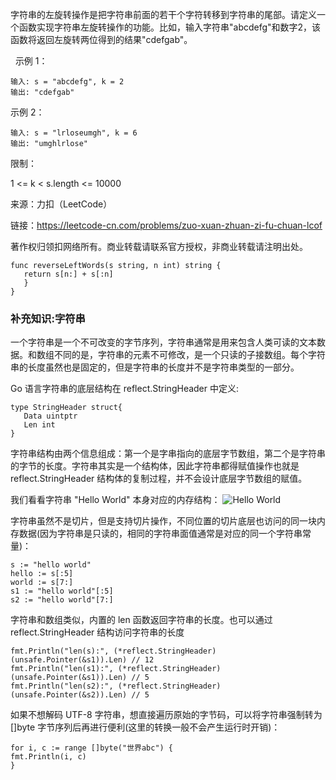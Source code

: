 字符串的左旋转操作是把字符串前面的若干个字符转移到字符串的尾部。请定义一个函数实现字符串左旋转操作的功能。比如，输入字符串"abcdefg"和数字2，该函数将返回左旋转两位得到的结果"cdefgab"。

 
示例 1：
```
输入: s = "abcdefg", k = 2
输出: "cdefgab"
```
示例 2：
```
输入: s = "lrloseumgh", k = 6
输出: "umghlrlose"
```

限制：

1 <= k < s.length <= 10000

来源：力扣（LeetCode）

链接：https://leetcode-cn.com/problems/zuo-xuan-zhuan-zi-fu-chuan-lcof

著作权归领扣网络所有。商业转载请联系官方授权，非商业转载请注明出处。

```
func reverseLeftWords(s string, n int) string {
   return s[n:] + s[:n]
   }
}
```
### 补充知识:字符串

一个字符串是一个不可改变的字节序列，字符串通常是用来包含人类可读的文本数据。和数组不同的是，字符串的元素不可修改，是一个只读的子接数组。每个字符串的长度虽然也是固定的，但是字符串的长度并不是字符串类型的一部分。

Go 语言字符串的底层结构在 reflect.StringHeader 中定义:
```
type StringHeader struct{
   Data uintptr
   Len int
}
```
字符串结构由两个信息组成：第一个是字串指向的底层字节数组，第二个是字符串的字节的长度。字符串其实是一个结构体，因此字符串都得赋值操作也就是 reflect.StringHeader 结构体的复制过程，并不会设计底层字节数组的赋值。

我们看看字符串 "Hello World" 本身对应的内存结构：
![Hello World](https://img2018.cnblogs.com/blog/692143/201812/692143-20181208091330093-555881545.png)

字符串虽然不是切片，但是支持切片操作，不同位置的切片底层也访问的同一块内存数据(因为字符串是只读的，相同的字符串面值通常是对应的同一个字符串常量)：
```
s := "hello world"
hello := s[:5]
world := s[7:]
s1 := "hello world"[:5]
s2 := "hello world"[7:]
```

字符串和数组类似，内置的 len 函数返回字符串的长度。也可以通过 reflect.StringHeader 结构访问字符串的长度
```
fmt.Println("len(s):", (*reflect.StringHeader)(unsafe.Pointer(&s1)).Len) // 12
fmt.Println("len(s1):", (*reflect.StringHeader)(unsafe.Pointer(&s1)).Len) // 5
fmt.Println("len(s2):", (*reflect.StringHeader)(unsafe.Pointer(&s2)).Len) // 5
```
如果不想解码 UTF-8 字符串，想直接遍历原始的字节码，可以将字符串强制转为 []byte 字节序列后再进行便利(这里的转换一般不会产生运行时开销)：
```
for i, c := range []byte("世界abc") {
fmt.Println(i, c)
}
```
